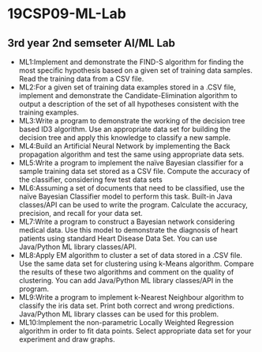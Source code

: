 # 19CSP09-ML-Lab
## 3rd year 2nd semseter AI/ML Lab
- ML1:Implement and demonstrate the FIND-S algorithm for finding the most specific hypothesis based 
on a given set of training data samples. Read the training data from a CSV file. 
- ML2:For a given set of training data examples stored in a .CSV file, implement and demonstrate the
Candidate-Elimination algorithm to output a description of the set of all hypotheses consistent with
the training examples.
- ML3:Write a program to demonstrate the working of the decision tree based ID3 algorithm. Use an
appropriate data set for building the decision tree and apply this knowledge to classify a new
sample.
- ML4:Build an Artificial Neural Network by implementing the Back propagation algorithm and test the
same using appropriate data sets.
- ML5:Write a program to implement the naïve Bayesian classifier for a sample training data set stored as
a CSV file. Compute the accuracy of the classifier, considering few test data sets
- ML6:Assuming a set of documents that need to be classified, use the naïve Bayesian Classifier model to
perform this task. Built-in Java classes/API can be used to write the program. Calculate the
accuracy, precision, and recall for your data set.
- ML7:Write a program to construct a Bayesian network considering medical data. Use this model to
demonstrate the diagnosis of heart patients using standard Heart Disease Data Set. You can use
Java/Python ML library classes/API.
- ML8:Apply EM algorithm to cluster a set of data stored in a .CSV file. Use the same data set for
clustering using k-Means algorithm. Compare the results of these two algorithms and comment on
the quality of clustering. You can add Java/Python ML library classes/API in the program.
- ML9:Write a program to implement k-Nearest Neighbour algorithm to classify the iris data set. Print
both correct and wrong predictions. Java/Python ML library classes can be used for this problem.
- ML10:Implement the non-parametric Locally Weighted Regression algorithm in order to fit data points.
Select appropriate data set for your experiment and draw graphs.
